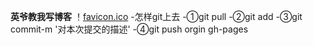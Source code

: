 **英爷教我写博客**
！[favicon.ico](./img/jpg)
-怎样git上去
	-①git pull
	-②git add
	-③git commit-m '对本次提交的描述'
	-④git push orgin gh-pages

